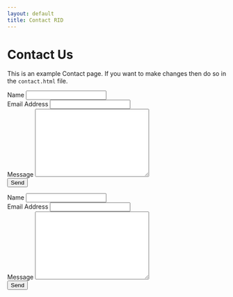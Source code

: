 ```yaml
---
layout: default
title: Contact RID
---
```


<div id="contact">
  <h1 class="pageTitle">Contact Us</h1>
  <div class="contactContent">
    <p class="intro">This is an example Contact page. If you want to make changes then do so in the <code>contact.html</code> file.</p>
  </div>
  <form action="http://formspree.io/into.deceive@gmail.com" method="POST">
    <label for="name">Name</label>    
    <input type="text" id="name" name="name" class="full-width"><br>
    <label for="email">Email Address</label>
    <input type="email" id="email" name="_replyto" class="full-width"><br>
    <label for="message">Message</label>
    <textarea name="message" id="message" cols="30" rows="10" class="full-width"></textarea><br>
    <input type="submit" value="Send" class="button">
  </form>
  
<form action="https://formspree.io/into.deceive@gmail.com" method="POST">
   <label for="name">Name</label>   
   <input type="text" name="name" id="name" class="full-width"><br>
    <label for="email">Email Address</label>
    <input type="email" name="_replyto" id="email" class="full-width"><br> 
    <label for="message">Message</label>
    <textarea name="message" id="message" cols="30" rows="10" class="full-width"></textarea><br>
    <input type="submit" value="Send" class="button">
</form> 
</div>
